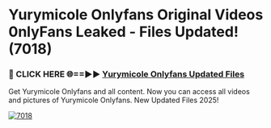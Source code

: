 # Yurymicole Onlyfans Original Videos 0nlyFans Leaked - Files Updated! (7018)

<h3>🔴 CLICK HERE 🌐==►► <a href="https://tinyurl.com/ehrbuxhb" rel="nofollow">Yurymicole Onlyfans Updated Files</a></h3>

Get Yurymicole Onlyfans and all content. Now you can access all videos and pictures of Yurymicole Onlyfans. New Updated Files 2025!

[![7018](https://i.imgur.com/lVYEuWS.gif)](https://tinyurl.com/ehrbuxhb)
